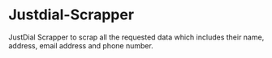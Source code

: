 # Justdial-Scrapper
JustDial Scrapper to scrap all the requested data which includes their name, address, email address and phone number.
